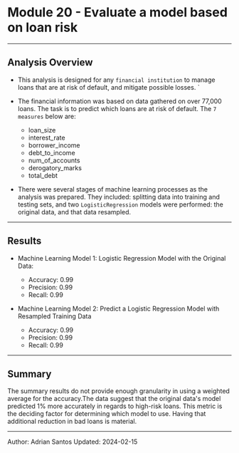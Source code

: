 # Module 20 - Evaluate a model based on loan risk
---
##  Analysis Overview

* This analysis is designed for any `financial institution` to  manage loans that are at risk of default, and mitigate possible losses. `

* The financial information was based on data gathered on over 77,000 loans. The task is to predict which loans are at risk of default. The `7 measures`  below are:
  - loan_size
  - interest_rate
  - borrower_income
  - debt_to_income
  - num_of_accounts
  - derogatory_marks
  - total_debt

* There were several stages of machine learning processes as the analysis was prepared. They included: splitting data into training and testing sets, and two `LogisticRegression` models were performed: the original data, and that data resampled.
---
## Results

* Machine Learning Model 1: Logistic Regression Model with the Original Data:
  * Accuracy: 0.99
  * Precision: 0.99
  * Recall: 0.99

* Machine Learning Model 2: Predict a Logistic Regression Model with Resampled Training Data
  * Accuracy: 0.99
  * Precision: 0.99
  * Recall: 0.99
---
## Summary

The summary results do not provide enough granularity in using a weighted average for the accuracy.The data suggest that the original data's model predicted 1% more accurately in regards to high-risk loans. This metric is the deciding factor for determining which model to use. Having that additional reduction in bad loans is material.

--- 
Author: Adrian Santos 
Updated: 2024-02-15